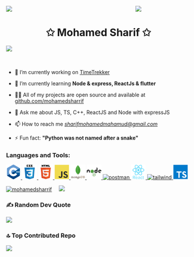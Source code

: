 <img align="left" src="https://user-images.githubusercontent.com/65187002/144930161-2f783401-8d27-4fdf-a2f7-cc0ba32f1f1f.gif" width="30%" style="display:inline;"><img align="right" src="https://user-images.githubusercontent.com/65187002/144930161-2f783401-8d27-4fdf-a2f7-cc0ba32f1f1f.gif" width="30%" style="display:inline;">
<br>

<p align="center">
    <h1 align="center">✩ Mohamed Sharif ✩</h1>
</p>

<p align="left">

![](https://github-profile-trophy.vercel.app/?username=mohamedsharrif&theme=radical&no-frame=false&no-bg=true&margin-w=4) </p>

<br>

- 🔭 I’m currently working on [TimeTrekker](https://github.com/mohamedsharrif/TimeTrekker)

- 🌱 I’m currently learning **Node & express, ReactJs & flutter**

- 👨‍💻 All of my projects are open source and available at [github.com/mohamedsharrif](https://github.com/mohamedsharrif)

- 💬 Ask me about JS, TS, C++, ReactJS and Node with expressJS

- 📫 How to reach me *sharifmohamedmahamud@gmail.com*

- ⚡ Fun fact: **"Python was not named after a snake"**

<h3 align="left">Languages and Tools:</h3>
<p align="left"> <a href="https://www.w3schools.com/cpp/" target="_blank" rel="noreferrer"> <img src="https://raw.githubusercontent.com/devicons/devicon/master/icons/cplusplus/cplusplus-original.svg" alt="cplusplus" width="40" height="40"/> </a> <a href="https://www.w3schools.com/css/" target="_blank" rel="noreferrer"> <img src="https://raw.githubusercontent.com/devicons/devicon/master/icons/css3/css3-original-wordmark.svg" alt="css3" width="40" height="40"/> </a> <a href="https://git-scm.com/" target="_blank" rel="noreferrer"> <imfg src="https://www.vectorlogo.zone/logos/git-scm/git-scm-icon.svg" alt="git" width="40" height="40"/> </a> <a href="https://www.w3.org/html/" target="_blank" rel="noreferrer"> <img src="https://raw.githubusercontent.com/devicons/devicon/master/icons/html5/html5-original-wordmark.svg" alt="html5" width="40" height="40"/> </a> <a href="https://developer.mozilla.org/en-US/docs/Web/JavaScript" target="_blank" rel="noreferrer"> <img src="https://raw.githubusercontent.com/devicons/devicon/master/icons/javascript/javascript-original.svg" alt="javascript" width="40" height="40"/> </a> <a href="https://www.mongodb.com/" target="_blank" rel="noreferrer"> <img src="https://raw.githubusercontent.com/devicons/devicon/master/icons/mongodb/mongodb-original-wordmark.svg" alt="mongodb" width="40" height="40"/> </a> <a href="https://nodejs.org" target="_blank" rel="noreferrer"> <img src="https://raw.githubusercontent.com/devicons/devicon/master/icons/nodejs/nodejs-original-wordmark.svg" alt="nodejs" width="40" height="40"/> </a> <a href="https://postman.com" target="_blank" rel="noreferrer"> <img src="https://www.vectorlogo.zone/logos/getpostman/getpostman-icon.svg" alt="postman" width="40" height="40"/> </a> <a href="https://reactjs.org/" target="_blank" rel="noreferrer"> <img src="https://raw.githubusercontent.com/devicons/devicon/master/icons/react/react-original-wordmark.svg" alt="react" width="40" height="40"/> </a> <a href="https://tailwindcss.com/" target="_blank" rel="noreferrer"> <img src="https://www.vectorlogo.zone/logos/tailwindcss/tailwindcss-icon.svg" alt="tailwind" width="40" height="40"/> </a> <a href="https://www.typescriptlang.org/" target="_blank" rel="noreferrer"> <img src="https://raw.githubusercontent.com/devicons/devicon/master/icons/typescript/typescript-original.svg" alt="typescript" width="40" height="40"/> </a> </p>

<p align="left">
    <a href="https://github.com/mohamedsharrif"><img width="45%" src="https://github-readme-stats.vercel.app/api?username=mohamedsharrif&show_icons=true&locale=en&theme=dark&hide=html,css,cmake&layout=compact&bg_color=101010" alt="mohamedsharrif" ></a>
    &nbsp;
    &nbsp;
    <a href="https://github.com/mohamedsharrif"><img width="43%" src="https://github-readme-stats.vercel.app/api/top-langs/?username=mohamedsharrif&theme=dark&hide=html,css,cmake&layout=compact&langs_count=6&bg_color=101010&hide_title=true"></a>
</p>

### ✍️ Random Dev Quote

![](https://quotes-github-readme.vercel.app/api?type=horizontal&theme=radical)

### 🔝 Top Contributed Repo

![](https://github-contributor-stats.vercel.app/api?username=mohamedsharrif&limit=5&theme=dark&combine_all_yearly_contributions=true)
